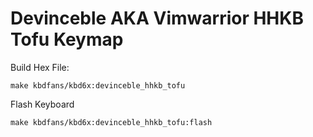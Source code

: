 # Devinceble AKA Vimwarrior HHKB Tofu Keymap

Build Hex File:

    make kbdfans/kbd6x:devinceble_hhkb_tofu

Flash Keyboard

    make kbdfans/kbd6x:devinceble_hhkb_tofu:flash
